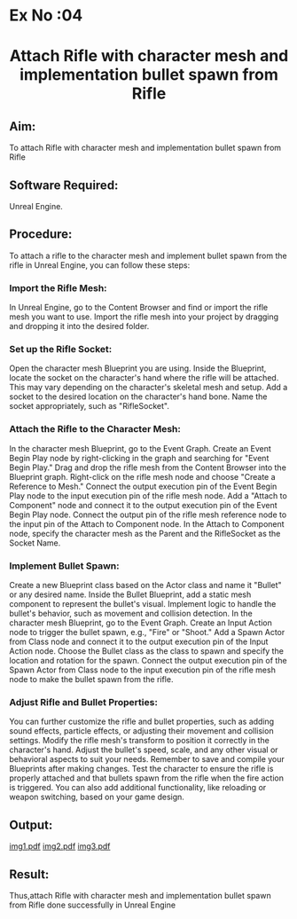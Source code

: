 # Ex No :04

# <p align="center">  Attach Rifle with character mesh and implementation bullet spawn from Rifle </p>

## Aim:
To attach Rifle with character mesh and implementation bullet spawn from Rifle 
## Software Required:
Unreal Engine.

## Procedure:
To attach a rifle to the character mesh and implement bullet spawn from the rifle in Unreal Engine, you can follow these steps:

### Import the Rifle Mesh:

In Unreal Engine, go to the Content Browser and find or import the rifle mesh you want to use.
Import the rifle mesh into your project by dragging and dropping it into the desired folder.

### Set up the Rifle Socket:

Open the character mesh Blueprint you are using.
Inside the Blueprint, locate the socket on the character's hand where the rifle will be attached. This may vary depending on the character's skeletal mesh and setup.
Add a socket to the desired location on the character's hand bone. Name the socket appropriately, such as "RifleSocket".

### Attach the Rifle to the Character Mesh:

In the character mesh Blueprint, go to the Event Graph.
Create an Event Begin Play node by right-clicking in the graph and searching for "Event Begin Play."
Drag and drop the rifle mesh from the Content Browser into the Blueprint graph.
Right-click on the rifle mesh node and choose "Create a Reference to Mesh."
Connect the output execution pin of the Event Begin Play node to the input execution pin of the rifle mesh node.
Add a "Attach to Component" node and connect it to the output execution pin of the Event Begin Play node.
Connect the output pin of the rifle mesh reference node to the input pin of the Attach to Component node.
In the Attach to Component node, specify the character mesh as the Parent and the RifleSocket as the Socket Name.

### Implement Bullet Spawn:

Create a new Blueprint class based on the Actor class and name it "Bullet" or any desired name.
Inside the Bullet Blueprint, add a static mesh component to represent the bullet's visual.
Implement logic to handle the bullet's behavior, such as movement and collision detection.
In the character mesh Blueprint, go to the Event Graph.
Create an Input Action node to trigger the bullet spawn, e.g., "Fire" or "Shoot."
Add a Spawn Actor from Class node and connect it to the output execution pin of the Input Action node.
Choose the Bullet class as the class to spawn and specify the location and rotation for the spawn.
Connect the output execution pin of the Spawn Actor from Class node to the input execution pin of the rifle mesh node to make the bullet spawn from the rifle.

### Adjust Rifle and Bullet Properties:

You can further customize the rifle and bullet properties, such as adding sound effects, particle effects, or adjusting their movement and collision settings.
Modify the rifle mesh's transform to position it correctly in the character's hand.
Adjust the bullet's speed, scale, and any other visual or behavioral aspects to suit your needs.
Remember to save and compile your Blueprints after making changes. Test the character to ensure the rifle is properly attached and that bullets spawn from the rifle when the fire action is triggered. You can also add additional functionality, like reloading or weapon switching, based on your game design.

## Output:
[img1.pdf](https://github.com/durga46/Ex3.Game-programming/files/11652912/img1.pdf)
[img2.pdf](https://github.com/durga46/Ex3.Game-programming/files/11652915/img2.pdf)
[img3.pdf](https://github.com/durga46/Ex3.Game-programming/files/11652916/img3.pdf)



## Result:

Thus,attach Rifle with character mesh and implementation bullet spawn from Rifle done successfully in Unreal Engine





